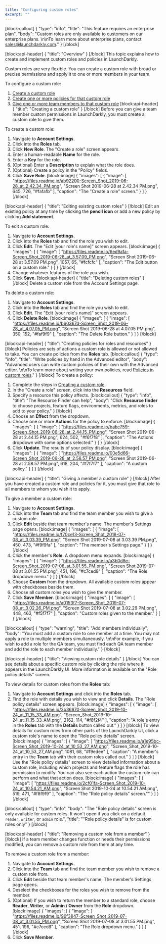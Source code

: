 ```yaml
---
title: "Configuring custom roles"
excerpt: ""
---
```

[block:callout]
{
  "type": "info",
  "title": "This feature requires an enterprise plan",
  "body": "Custom roles are only available to customers on our enterprise plans. \n\nTo learn more about enterprise plans, contact [sales@launchdarkly.com](mailto:sales@launchdarkly.com?Subject=Custom%20roles)."
}
[/block]

[block:api-header]
{
  "title": "Overview"
}
[/block]
This topic explains how to create and implement custom roles and policies in LaunchDarkly.

Custom roles are very flexible. You can create a custom role with broad or precise permissions and apply it to one or more members in your team. 

To configure a custom role:
1. [Create a custom role](#section-creating-a-custom-role)
2. [Create one or more policies for that custom role](#section-creating-policies-for-roles-and-resources) 
3. [Give one or more team members to that custom role](#section-giving-a-member-a-custom-role)
[block:api-header]
{
  "title": "Creating a custom role"
}
[/block]
Before you can give a team member custom permissions in LaunchDarkly, you must create a custom role to give them.

To create a custom role:
1. Navigate to **Account Settings**.
2. Click into the **Roles** tab.
3. Click **New Role**. The "Create a role" screen appears.
4. Enter a human-readable **Name** for the role.
5. Enter a **Key** for the role.
6. (Optional) Enter a **Description** to explain what the role does.
7. (Optional) Create a policy in the "Policy" fields.
8. Click **Save Role**.
[block:image]
{
  "images": [
    {
      "image": [
        "https://files.readme.io/ab92200-Screen_Shot_2019-06-28_at_2.42.34_PM.png",
        "Screen Shot 2019-06-28 at 2.42.34 PM.png",
        645,
        726,
        "#fafafb"
      ],
      "caption": "The \"Create a role\" screen."
    }
  ]
}
[/block]

[block:api-header]
{
  "title": "Editing existing custom roles"
}
[/block]
Edit an existing policy at any time by clicking the **pencil icon** or add a new policy by clicking **Add statement**.

To edit a custom role:
1. Navigate to **Account Settings**.
2. Click into the **Roles** tab and find the role you wish to edit.
3. Click **Edit**. The "Edit [your role's name]" screen appears.
[block:image]
{
  "images": [
    {
      "image": [
        "https://files.readme.io/6ed9a1a-Screen_Shot_2019-06-28_at_3.57.09_PM.png",
        "Screen Shot 2019-06-28 at 3.57.09 PM.png",
        1057,
        65,
        "#fcfcfc"
      ],
      "caption": "The Edit button on a custom role."
    }
  ]
}
[/block]
4. Change whatever features of the role you wish.
5. Click **Save.**
[block:api-header]
{
  "title": "Deleting custom roles"
}
[/block]
Delete a custom role from the Account Settings page. 

To delete a custom role:
1. Navigate to **Account Settings**.
2. Click into the **Roles** tab and find the role you wish to edit.
3. Click **Edit**. The "Edit [your role's name]" screen appears.
4. Click **Delete Role**. 
[block:image]
{
  "images": [
    {
      "image": [
        "https://files.readme.io/b60367d-Screen_Shot_2019-06-28_at_4.07.05_PM.png",
        "Screen Shot 2019-06-28 at 4.07.05 PM.png",
        350,
        152,
        "#faf9f9"
      ],
      "caption": "The Delete Role button."
    }
  ]
}
[/block]

[block:api-header]
{
  "title": "Creating policies for roles and resources"
}
[/block]
Policies are sets of actions a custom role is allowed or not allowed to take. You can create policies from the **Roles** tab. 
[block:callout]
{
  "type": "info",
  "title": "Write policies by hand in the Advanced editor",
  "body": "Advanced users can write custom policies of their own with the Advanced editor. \n\nTo learn more about writing your own policies, read [Policies in custom roles](doc:policies-in-custom-roles)."
}
[/block]
To create a policy:
1. Complete the steps in [Creating a custom role](#section-creating-a-custom-role).
2. In the "Create a role" screen, click into the **Resources** field. 
3. Specify a resource this policy affects. 
[block:callout]
{
  "type": "info",
  "title": "The Resource Finder can help",
  "body": "Click **Resource finder** to choose projects, feature flags, environments, metrics, and roles to add to your policy."
}
[/block]
4. Choose an **Effect** from the dropdown. 
5. Choose one or more **Actions** for the policy to enforce.
[block:image]
{
  "images": [
    {
      "image": [
        "https://files.readme.io/babc759-Screen_Shot_2019-06-28_at_2.44.15_PM.png",
        "Screen Shot 2019-06-28 at 2.44.15 PM.png",
        624,
        502,
        "#f6f7f8"
      ],
      "caption": "The Actions dropdown with some options selected."
    }
  ]
}
[/block]
6. Click **Update**. The results of your policy display.
[block:image]
{
  "images": [
    {
      "image": [
        "https://files.readme.io/00e5d66-Screen_Shot_2019-06-28_at_2.58.57_PM.png",
        "Screen Shot 2019-06-28 at 2.58.57 PM.png",
        618,
        204,
        "#f7f7f7"
      ],
      "caption": "A custom policy."
    }
  ]
}
[/block]

[block:api-header]
{
  "title": "Giving a member a custom role"
}
[/block]
After you have created a custom role and policies for it, you must give that role to all members to whom you wish it to apply. 

To give a member a custom role:
1. Navigate to **Account Settings**.
2. Click into the **Team** tab and find the team member you wish to give a custom role.
3. Click **Edit** beside that team member's name. The member's Settings page opens.
[block:image]
{
  "images": [
    {
      "image": [
        "https://files.readme.io/f70ce13-Screen_Shot_2019-07-08_at_3.03.39_PM.png",
        "Screen Shot 2019-07-08 at 3.03.39 PM.png",
        450,
        473,
        "#f9f9fa"
      ],
      "caption": "The member's Settings page."
    }
  ]
}
[/block]
4. Click the member's **Role**. A dropdown menu expands.
[block:image]
{
  "images": [
    {
      "image": [
        "https://files.readme.io/a3b0d8e-Screen_Shot_2019-07-08_at_3.01.55_PM.png",
        "Screen Shot 2019-07-08 at 3.01.55 PM.png",
        451,
        196,
        "#c7ced8"
      ],
      "caption": "The Role dropdown menu."
    }
  ]
}
[/block]
5. Choose **Custom** from the dropdown. All available custom roles appear with checkboxes beside them.
6. Choose all custom roles you wish to give the member.
7. Click **Save Member**.
[block:image]
{
  "images": [
    {
      "image": [
        "https://files.readme.io/a0153f7-Screen_Shot_2019-07-08_at_3.02.26_PM.png",
        "Screen Shot 2019-07-08 at 3.02.26 PM.png",
        448,
        463,
        "#f5f7f7"
      ],
      "caption": "Custom roles given to the member."
    }
  ]
}
[/block]

[block:callout]
{
  "type": "warning",
  "title": "Add members individually",
  "body": "You must add a custom role to one member at a time. You may not apply a role to multiple members simultaneously. \n\nFor example, if you wish to add a role for the QA team, you must find each QA team member and add the role to each member individually."
}
[/block]

[block:api-header]
{
  "title": "Viewing custom role details"
}
[/block]
You can see details about a specific custom role by clicking the role where it appears in the LaunchDarkly UI. More information is available on the "Role policy details" screen.

To view details for custom roles from the **Roles** tab:
1. Navigate to **Account Settings** and click into the **Roles** tab.
2. Find the role with details you wish to view and click **Details**. The "Role policy details" screen appears.
[block:image]
{
  "images": [
    {
      "image": [
        "https://files.readme.io/3b36970-Screen_Shot_2019-10-24_at_11_15_33_AM.png",
        "Screen_Shot_2019-10-24_at_11_15_33_AM.png",
        2162,
        114,
        "#f8f2f4"
      ],
      "caption": "A role's entry in the **Roles** tab with the **Details** button called out."
    }
  ]
}
[/block]
To view details for custom roles from other parts of the LaunchDarkly UI, click a custom role's name to open the "Role policy details" screen.
[block:image]
{
  "images": [
    {
      "image": [
        "https://files.readme.io/a1e95bc-Screen_Shot_2019-10-24_at_10_53_27_AM.png",
        "Screen_Shot_2019-10-24_at_10_53_27_AM.png",
        1081,
        68,
        "#f9edee"
      ],
      "caption": "A member's entry in the **Team** tab with their custom roles called out."
    }
  ]
}
[/block]
Use the "Role policy details" screen to view detailed information about a custom role, including which projects and feature flags the role has permission to modify. You can also see each action the custom role can perform and what that action does.
[block:image]
{
  "images": [
    {
      "image": [
        "https://files.readme.io/2cf01fa-Screen_Shot_2019-10-24_at_10.54.21_AM.png",
        "Screen Shot 2019-10-24 at 10.54.21 AM.png",
        519,
        471,
        "#f8f9f9"
      ],
      "caption": "The \"Role policy details\" screen.\""
    }
  ]
}
[/block]

[block:callout]
{
  "type": "info",
  "body": "The \"Role policy details\" screen is only available for custom roles. It won't open if you click on a default `reader`, `writer`, or `admin` role.",
  "title": "\"Role policy details\" is for custom roles only"
}
[/block]

[block:api-header]
{
  "title": "Removing a custom role from a member"
}
[/block]
If a team member changes function or needs their permissions modified, you can remove a custom role from them at any time. 

To remove a custom role from a member:
1. Navigate to **Account Settings**.
2. Click into the **Team** tab and find the team member you wish to remove a custom role from.
3. Click **Edit** beside that team member's name. The member's Settings page opens.
4. Deselect the checkboxes for the roles you wish to remove from the member. 
5. (Optional) If you wish to return the member to a standard role, choose **Reader**, **Writer**, or **Admin / Owner** from the **Role** dropdown.
[block:image]
{
  "images": [
    {
      "image": [
        "https://files.readme.io/96f3847-Screen_Shot_2019-07-08_at_3.01.55_PM.png",
        "Screen Shot 2019-07-08 at 3.01.55 PM.png",
        451,
        196,
        "#c7ced8"
      ],
      "caption": "The Role dropdown menu."
    }
  ]
}
[/block]
6. Click **Save Member**.